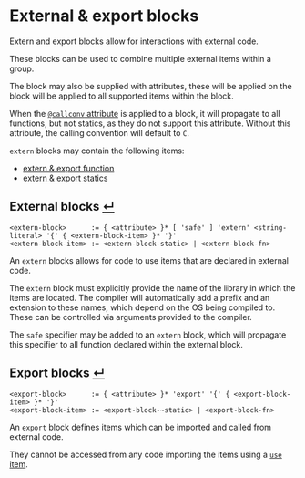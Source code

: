 # External & export blocks

Extern and export blocks allow for interactions with external code.

These blocks can be used to combine multiple external items within a group.

The block may also be supplied with attributes, these will be applied on the block will be applied to all supported items within the block.

When the [`@callconv` attribute] is applied to a block, it will propagate to all functions, but not statics, as they do not support this attribute.
Without this attribute, the calling convention will default to `C`.

`extern` blocks may contain the following items:
- [extern & export function]
- [extern & export statics]


## External blocks [↵](#external--export-blocks)
```
<extern-block>      := { <attribute> }* [ 'safe' ] 'extern' <string-literal> '{' { <extern-block-item> }* '}'
<extern-block-item> := <extern-block-static> | <extern-block-fn>
```

An `extern` blocks allows for code to use items that are declared in external code.

The `extern` block must explicitly provide the name of the library in which the items are located.
The compiler will automatically add a prefix and an extension to these names, which depend on the OS being compiled to.
These can be controlled via arguments provided to the compiler.

The `safe` specifier may be added to an `extern` block, which will propagate this specifier to all function declared within the external block.

## Export blocks [↵](#external--export-blocks)
```
<export-block>      := { <attribute> }* 'export' '{' { <export-block-item> }* '}'
<export-block-item> := <export-block-~static> | <export-block-fn>
```

An `export` block defines items which can be imported and called from external code.

They cannot be accessed from any code importing the items using a [`use` item].



[`use` item]:               ./use.md
[extern & export function]: ./functions.md#extern--exported-functions-
[extern & export statics]:  ./statics.md#extern--export-statics-
[`@callconv` attribute]:    ../attributes/abi-link-symbol-ffi.md#callconv-